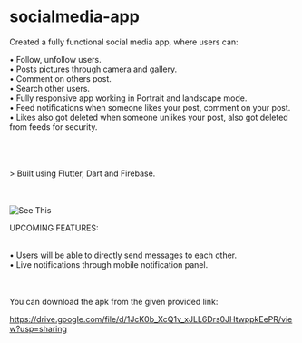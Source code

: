 # socialmedia-app

Created a fully functional social media app, where users can:

• Follow, unfollow users. <br/>
• Posts pictures through camera and gallery. <br/>
• Comment on others post.<br/>
• Search other users.<br/>
• Fully responsive app working in Portrait and landscape mode.<br/>
• Feed notifications when someone likes your post, comment on your post.<br/>
• Likes also got deleted when someone unlikes your post, also got deleted from feeds for security.<br/>

<br/>
<br/>
<br/>
> Built using Flutter, Dart and Firebase.<br/><br/><br/>

![See This](https://storage.cloudconvert.com/tasks/3974855b-5ee8-41ea-a048-10f4a3c63358/final_6057cbcee9647200be5f1ef6_692159.gif?AWSAccessKeyId=cloudconvert-production&Expires=1616453535&Signature=aYJluH2oGfenvvmhV18gYHEr%2BxY%3D&response-content-disposition=attachment%3B%20filename%3D%22final_6057cbcee9647200be5f1ef6_692159.gif%22&response-content-type=image%2Fgif)

UPCOMING FEATURES:<br/><br/>

• Users will be able to directly send messages to each other.<br/>
• Live notifications through mobile notification panel.<br/><br/><br/>

You can download the apk from the given provided link:<br/>

https://drive.google.com/file/d/1JcK0b_XcQ1v_xJLL6Drs0JHtwppkEePR/view?usp=sharing

